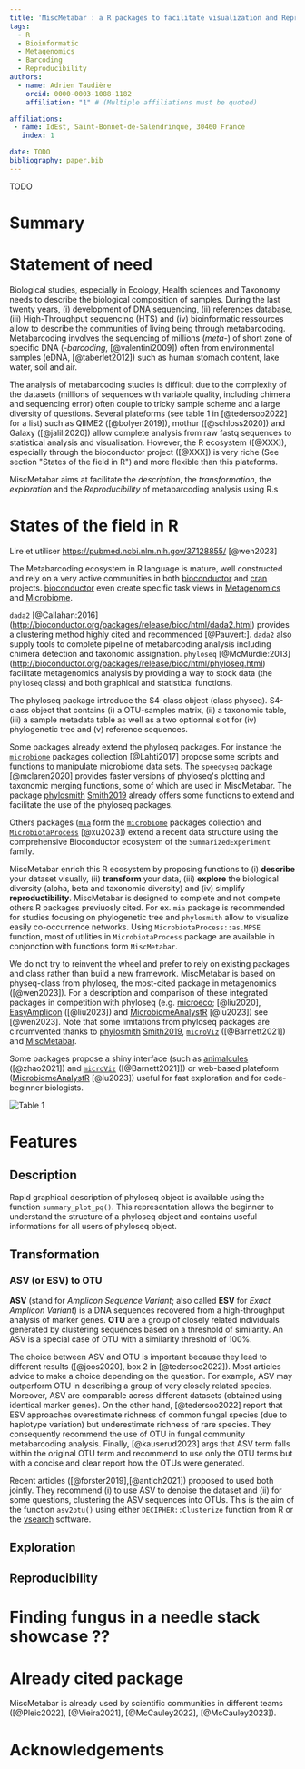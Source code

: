 ```yaml
---
title: 'MiscMetabar : a R packages to facilitate visualization and Reproducibility in metabarcoding analysis'
tags:
  - R
  - Bioinformatic
  - Metagenomics
  - Barcoding
  - Reproducibility
authors:
  - name: Adrien Taudière
    orcid: 0000-0003-1088-1182
    affiliation: "1" # (Multiple affiliations must be quoted)

affiliations:
 - name: IdEst, Saint-Bonnet-de-Salendrinque, 30460 France
   index: 1

date: TODO
bibliography: paper.bib
---
```


TODO

# Summary

# Statement of need

Biological studies, especially in Ecology, Health sciences and Taxonomy needs to describe the biological composition of samples. During the last twenty years, (i) development of DNA sequencing, (ii) references database, (iii) High-Throughput sequencing (HTS) and (iv) bioinformatic ressources allow to describe the communities of living being through metabarcoding. Metabarcoding involves the sequencing of millions (*meta*-) of short zone of specific DNA (*-barcoding*, [@valentini2009]) often from environmental samples (eDNA, [@taberlet2012]) such as human stomach content, lake water, soil and air.

The analysis of metabarcoding studies is difficult due to the complexity of the datasets (millions of sequences with variable quality, including chimera and sequencing error) often couple to tricky sample scheme and a large diversity of questions. Several plateforms (see table 1 in [@tedersoo2022] for a list) such as QIIME2 ([@bolyen2019]), mothur ([@schloss2020]) and Galaxy ([@jalili2020]) allow complete analysis from raw fastq sequences to statistical analysis and visualisation. However, the R ecosystem ([@XXX]), especially through the bioconductor project ([@XXX]) is very riche (See section "States of the field in R") and more flexible than this plateforms.

MiscMetabar aims at facilitate the *description*, the *transformation*, the *exploration* and the *Reproducibility* of metabarcoding analysis using R.s


# States of the field in R

Lire et utiliser https://pubmed.ncbi.nlm.nih.gov/37128855/ [@wen2023]

The Metabarcoding ecosystem in R language is mature, well constructed and rely on a very active communities in both [bioconductor](https://www.bioconductor.org/) and [cran](https://cran.r-project.org/) projects. [bioconductor](https://www.bioconductor.org/) even create specific task views in [Metagenomics](http://bioconductor.org/packages/release/BiocViews.html#___Metagenomics) and [Microbiome](http://bioconductor.org/packages/release/BiocViews.html#___Microbiome).

`dada2` [@Callahan:2016] (http://bioconductor.org/packages/release/bioc/html/dada2.html) provides a clustering method highly cited and recommended [@Pauvert:]. `dada2` also supply tools to complete pipeline of metabarcoding analysis including chimera detection and taxonomic assignation. `phyloseq` [@McMurdie:2013] (http://bioconductor.org/packages/release/bioc/html/phyloseq.html) facilitate metagenomics analysis by providing a way to stock data (the `phyloseq` class) and both graphical and statistical functions.

The phyloseq package introduce the S4-class object (class physeq). S4-class object that contains (i) a OTU-samples matrix, (ii) a taxonomic table, (iii) a sample metadata table as well as a two optionnal slot for (iv) phylogenetic tree and (v) reference sequences.

Some packages already extend the phyloseq packages. For instance the [`microbiome`](https://microbiome.github.io/) packages collection [@Lahti2017] propose some scripts and functions to manipulate microbiome data sets. The `speedyseq` package [@mclaren2020] provides faster versions of phyloseq's plotting and taxonomic merging functions, some of which are used in MiscMetabar. The package [phylosmith](https://schuyler-smith.github.io/phylosmith/) [Smith2019](https://joss.theoj.org/papers/10.21105/joss.01442) already offers some functions to extend and facilitate the use of the phyloseq packages.

Others packages ([`mia`](https://github.com/microbiome/mia/) form the [`microbiome`](https://microbiome.github.io/) packages collection and [`MicrobiotaProcess`](https://github.com/YuLab-SMU/MicrobiotaProcess) [@xu2023]) extend a recent data structure using the comprehensive Bioconductor ecosystem of the `SummarizedExperiment` family.

MiscMetabar enrich this R ecosystem by proposing functions to (i) **describe** your dataset visually, (ii) **transform** your data, (iii) **explore** the biological diversity (alpha, beta and taxonomic diversity) and (iv) simplify **reproductibility**. MiscMetabar is designed to complete and not compete others R packages previuosly cited. For ex. `mia` package is recommended for studies focusing on phylogenetic tree and `phylosmith` allow to visualize easily co-occurrence networks. Using `MicrobiotaProcess::as.MPSE` function, most of utilities in `MicrobiotaProcess` package are available in conjonction with functions form `MiscMetabar`.

We do not try to reinvent the wheel and prefer to rely on existing packages and class rather than build a new framework. MiscMetabar is based on physeq-class from phyloseq, the most-cited package in metagenomics ([@wen2023]). For a description and comparison of these integrated packages in competition with phyloseq (e.g. [microeco](https://github.com/ChiLiubio/microeco); [@liu2020], [EasyAmplicon](https://github.com/YongxinLiu/EasyAmplicon) ([@liu2023]) and [MicrobiomeAnalystR](https://www.microbiomeanalyst.ca) [@lu2023]) see [@wen2023]. Note that some limitations from phyloseq packages are circumvented thanks to [phylosmith](https://schuyler-smith.github.io/phylosmith/) [Smith2019](https://joss.theoj.org/papers/10.21105/joss.01442), [`microViz`](https://david-barnett.github.io/microViz/) ([@Barnett2021]) and [MiscMetabar](https://adrientaudiere.github.io/MiscMetabar/).

Some packages propose a shiny interface (such as [animalcules](https://github.com/compbiomed/animalcules) ([@zhao2021]) and [`microViz`](https://david-barnett.github.io/microViz/) ([@Barnett2021])) or web-based plateform ([MicrobiomeAnalystR](https://www.microbiomeanalyst.ca) [@lu2023]) useful for fast exploration and for code-beginner biologists.


![Table 1](figures_svg/table_1.svg)



# Features

## Description

Rapid graphical description of phyloseq object is available using the function `summary_plot_pq()`. This representation allows the beginner to understand the structure of a phyloseq object and contains useful informations for all users of phyloseq object.

## Transformation
### ASV (or ESV) to OTU

**ASV** (stand for *Amplicon Sequence Variant*; also called **ESV** for *Exact Amplicon Variant*) is a DNA sequences recovered from a high-throughput analysis of marker genes. **OTU** are a group of closely related individuals generated by clustering sequences based on a threshold of similarity. An ASV is a special case of OTU with a similarity threshold of 100%.

The choice between ASV and OTU is important because they lead to different results ([@joos2020], box 2 in [@tedersoo2022]). Most articles advice to make a choice depending on the question. For example, ASV may outperform OTU in describing a group of very closely related species. Moreover, ASV are comparable across different datasets (obtained using identical marker genes). On the other hand, [@tedersoo2022] report that ESV approaches overestimate richness of common fungal species (due to haplotype variation) but underestimate richness of rare species. They consequently recommend the use of OTU in fungal community metabarcoding analysis. Finally, [@kauserud2023] args that ASV term falls within the original OTU term and recommend to use only the OTU terms but with a concise and clear report how the OTUs were generated.

Recent articles ([@forster2019],[@antich2021]) proposed to used both jointly. They recommend (i) to use ASV to denoise the dataset and (ii) for some questions, clustering the ASV sequences into OTUs. This is the aim of the function `asv2otu()` using either `DECIPHER::Clusterize` function from R or the [vsearch](https://github.com/torognes/vsearch) software. 


## Exploration 


## Reproducibility



# Finding fungus in a needle stack showcase ??

# Already cited package

MiscMetabar is already used by scientific communities in different teams ([@Pleic2022], [@Vieira2021], [@McCauley2022], [@McCauley2023]).

# Acknowledgements
